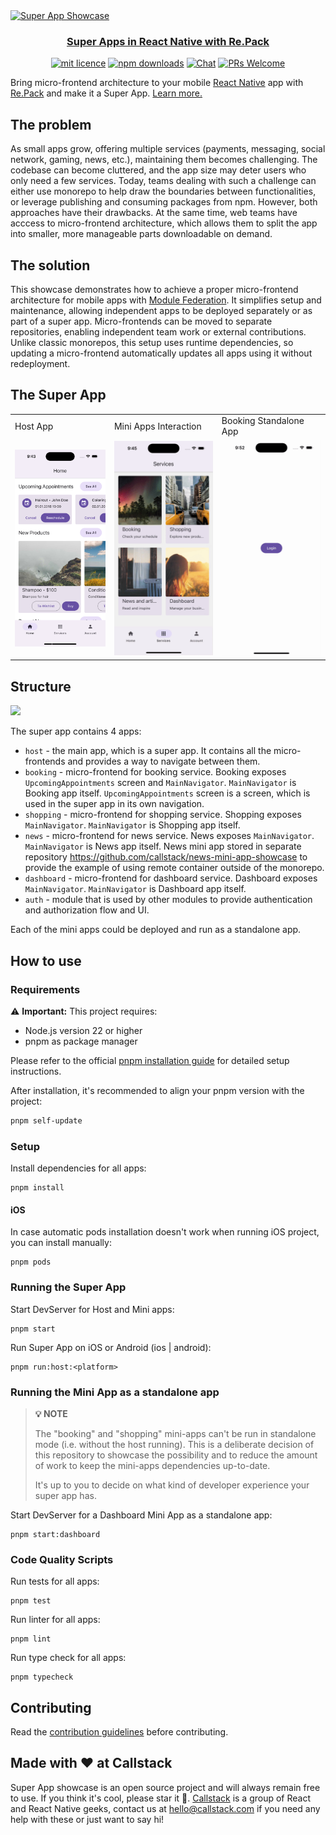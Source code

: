 <a href="https://www.callstack.com/open-source" align="center">
  <img src="https://github.com/user-attachments/assets/4ee05e68-54ca-42b3-994c-9de988d66333" alt="Super App Showcase" />
  <h3 align="center">Super Apps in React Native with Re.Pack</h3>
</a>
<div align="center">

[![mit licence][license-badge]][license]
[![npm downloads][npm-downloads-badge]][npm-downloads]
[![Chat][chat-badge]][chat]
[![PRs Welcome][prs-welcome-badge]][prs-welcome]

</div>

Bring micro-frontend architecture to your mobile [React Native](https://reactnative.dev) app with [Re.Pack](https://re-pack.dev) and make it a Super App. [Learn more.](https://www.callstack.com/services/super-app-development?utm_campaign=super_apps&utm_source=github&utm_content=super_app_showcase)

## The problem

As small apps grow, offering multiple services (payments, messaging, social network, gaming, news, etc.), maintaining them becomes challenging. The codebase can become cluttered, and the app size may deter users who only need a few services. Today, teams dealing with such a challenge can either use monorepo to help draw the boundaries between functionalities, or leverage publishing and consuming packages from npm. However, both approaches have their drawbacks. At the same time, web teams have acccess to micro-frontend architecture, which allows them to split the app into smaller, more manageable parts downloadable on demand.

## The solution

This showcase demonstrates how to achieve a proper micro-frontend architecture for mobile apps with [Module Federation](https://module-federation.io). It simplifies setup and maintenance, allowing independent apps to be deployed separately or as part of a super app. Micro-frontends can be moved to separate repositories, enabling independent team work or external contributions. Unlike classic monorepos, this setup uses runtime dependencies, so updating a micro-frontend automatically updates all apps using it without redeployment.

## The Super App

<table>
  <tr>
    <td>Host App</td>
    <td>Mini Apps Interaction</td>
    <td>Booking Standalone App</td>
  </tr>
  <tr>
    <td><img src="images/host-main-screen.png" alt="host-main-screen" width="200"></td>
    <td><img src="images/host.gif" alt="host" width="200"></td>
    <td><img src="images/booking.gif" alt="booking" width="200"></td>
  </tr>  
</table>

## Structure

<img src="images/super-app-showcase-scheme.png" />

The super app contains 4 apps:

- `host` - the main app, which is a super app. It contains all the micro-frontends and provides a way to navigate between them.
- `booking` - micro-frontend for booking service.
  Booking exposes `UpcomingAppointments` screen and `MainNavigator`. `MainNavigator` is Booking app itself. `UpcomingAppointments` screen is a screen, which is used in the super app in its own navigation.
- `shopping` - micro-frontend for shopping service.
  Shopping exposes `MainNavigator`. `MainNavigator` is Shopping app itself.
- `news` - micro-frontend for news service.
  News exposes `MainNavigator`. `MainNavigator` is News app itself. News mini app stored in separate repository https://github.com/callstack/news-mini-app-showcase to provide the example of using remote container outside of the monorepo.
- `dashboard` - micro-frontend for dashboard service.
  Dashboard exposes `MainNavigator`. `MainNavigator` is Dashboard app itself.
- `auth` - module that is used by other modules to provide authentication and authorization flow and UI.

Each of the mini apps could be deployed and run as a standalone app.

## How to use

### Requirements

⚠️ **Important:** This project requires:

- Node.js version 22 or higher
- pnpm as package manager

Please refer to the official [pnpm installation guide](https://pnpm.io/installation) for detailed setup instructions.

After installation, it's recommended to align your pnpm version with the project:

```bash
pnpm self-update
```

### Setup

Install dependencies for all apps:

```
pnpm install
```

#### iOS

In case automatic pods installation doesn't work when running iOS project, you can install manually:

```
pnpm pods
```

### Running the Super App

Start DevServer for Host and Mini apps:

```
pnpm start
```

Run Super App on iOS or Android (ios | android):

```
pnpm run:host:<platform>
```

### Running the Mini App as a standalone app

> **💡 NOTE**
>
> The "booking" and "shopping" mini-apps can't be run in standalone mode (i.e. without the host running). This is a deliberate decision of this repository to showcase the possibility and to reduce the amount of work to keep the mini-apps dependencies up-to-date.
>
> It's up to you to decide on what kind of developer experience your super app has.

Start DevServer for a Dashboard Mini App as a standalone app:

```
pnpm start:dashboard
```

### Code Quality Scripts

Run tests for all apps:

```
pnpm test
```

Run linter for all apps:

```
pnpm lint
```

Run type check for all apps:

```
pnpm typecheck
```

## Contributing

Read the [contribution guidelines](/CONTRIBUTING.md) before contributing.

## Made with ❤️ at Callstack

Super App showcase is an open source project and will always remain free to use. If you think it's cool, please star it 🌟. [Callstack][callstack-readme-with-love] is a group of React and React Native geeks, contact us at [hello@callstack.com](mailto:hello@callstack.com) if you need any help with these or just want to say hi!

<!-- badges -->

[callstack-readme-with-love]: https://callstack.com/?utm_source=github.com&utm_medium=referral&utm_campaign=repack&utm_term=readme-with-love
[license-badge]: https://img.shields.io/npm/l/@callstack/repack?style=for-the-badge
[license]: https://github.com/callstack/repack/blob/main/LICENSE
[npm-downloads-badge]: https://img.shields.io/npm/dm/@callstack/repack?style=for-the-badge
[npm-downloads]: https://www.npmjs.com/package/@callstack/repack
[prs-welcome-badge]: https://img.shields.io/badge/PRs-welcome-brightgreen.svg?style=for-the-badge
[prs-welcome]: ./CONTRIBUTING.md
[chat-badge]: https://img.shields.io/discord/426714625279524876.svg?style=for-the-badge
[chat]: https://discord.gg/Q4yr2rTWYF

